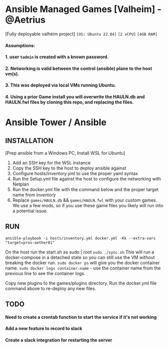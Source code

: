 Ansible Managed Games [Valheim] - @Aetrius
=============

[Fully deployable valheim project]
```[OS: Ubuntu 22.04]```
```[2 vCPU]```
```[4GB RAM]```

#### Assumptions: 
#### 1. user ```tadmin``` is created with a known password. 
#### 2. Networking is valid between the control (ansible) plane to the host vm(s).
#### 3. This was deployed via local VMs running Ubuntu.
#### 4. Using a prior Game install you will overwrite the HAULN.db and HAULN.fwl files by cloning this repo, and replacing the files.

# Ansible Tower / Ansible

## INSTALLATION
[Prep ansible from a Windows PC, Install WSL for Ubuntu]
1. Add an SSH key for the WSL instance
2. Copy the SSH key to the host to deploy ansible against
3. Configure hosts/inventory.yml to use the proper yaml syntax
4. Run the Setup.yml file against the host to configure the networking with Netplan
5. Run the docker.yml file with the command below and the proper target name from inventory
6. Replace ```games/HAULN.db``` && ```games/HAULN.fwl``` with your custom games. We use a few mods, so if you use these game files you likely will run into a potential issue.

## RUN
```ansible-playbook -i hosts/inventory.yml docker.yml -Kk --extra-vars "target=prox-aether01"```

On the host run the start.sh as sudo | root
```sudo ./sync.sh```
This will run a docker-compose in a detached state so you can still use the VM without breaking the docker run.
```sudo docker ps```  will give you the docker container name.
```sudo docker logs container-name``` - use the container name from the previous line to see the container logs.


Copy new plugins to the games/plugins directory. Run the docker.yml file command above to re-deploy any new files.

## TODO
#### Need to create a crontab function to start the service if it's not working
#### Add a new feature to record to slack
#### Create a slack integration for restarting the server
